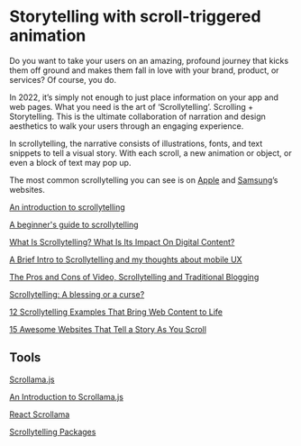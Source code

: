 # Storytelling with scroll-triggered animation

Do you want to take your users on an amazing, profound journey that kicks them off ground and makes them fall in love with your brand, product, or services? Of course, you do.

In 2022, it’s simply not enough to just place information on your app and web pages. What you need is the art of ‘Scrollytelling’. Scrolling + Storytelling. This is the ultimate collaboration of narration and design aesthetics to walk your users through an engaging experience. 

In scrollytelling, the narrative consists of illustrations, fonts, and text snippets to tell a visual story. With each scroll, a new animation or object, or even a block of text may pop up. 

The most common scrollytelling you can see is on [Apple](https://www.apple.com/in/shop/buy-iphone/iphone-14) and [Samsung](https://www.samsung.com/in/smartphones/galaxy-s22-ultra/)’s websites. 

[An introduction to scrollytelling](https://shorthand.com/the-craft/an-introduction-to-scrollytelling/index.html)

[A beginner's guide to scrollytelling](https://webflow.com/blog/scrollytelling-guide)

[What Is Scrollytelling? What Is Its Impact On Digital Content?](https://www.sooperarticles.com/internet-articles/internet-marketing-articles/what-scrollytelling-what-its-impact-digital-content-1841221.html)

[A Brief Intro to Scrollytelling and my thoughts about mobile UX](https://www.bramadams.dev/projects/a-brief-intro-to-scrollytelling-and-my-thoughts-about-mobile-ux#a-brief-intro-to-scrollytelling-and-my-thoughts-about-mobile-ux)

[The Pros and Cons of Video, Scrollytelling and Traditional Blogging](https://www.bramadams.dev/projects/pros-and-cons-of-video-scrollytelling-and-traditional-blogging#the-pros-and-cons-of-video-scrollytelling-and-traditional-blogging)

[Scrollytelling: A blessing or a curse?](https://thecityjournal.net/innovation/technology-reflections-2022/scrollytelling-a-blessing-or-a-curse/)

[12 Scrollytelling Examples That Bring Web Content to Life](https://www.vev.design/blog/scrollytelling-examples/)

[15 Awesome Websites That Tell a Story As You Scroll](https://line25.com/articles/15-awesome-websites-that-tell-a-story-as-you-scroll/)

## Tools

[Scrollama.js](https://russellgoldenberg.github.io/scrollama/basic/)

[An Introduction to Scrollama.js](https://pudding.cool/process/introducing-scrollama/)

[React Scrollama](https://github.com/jsonkao/react-scrollama)

[Scrollytelling Packages](https://npm.io/search/keyword:scrollytelling)